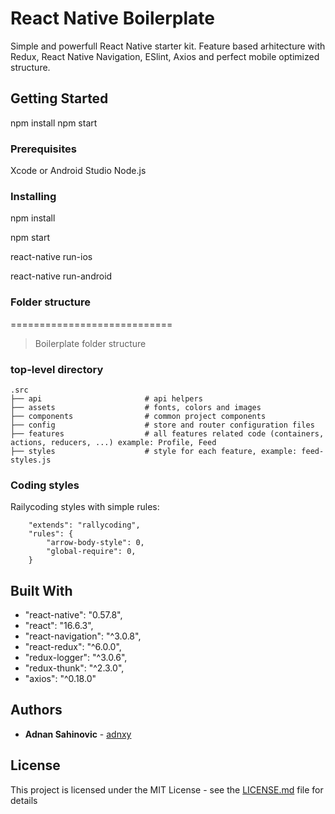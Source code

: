 # React Native Boilerplate

Simple and powerfull React Native starter kit.
Feature based arhitecture with Redux, React Native Navigation, ESlint, Axios and perfect mobile optimized structure.

## Getting Started

npm install
npm start

### Prerequisites

Xcode or Android Studio
Node.js

### Installing

npm install

npm start

react-native run-ios

react-native run-android

### Folder structure
============================

> Boilerplate folder structure

### top-level directory 

    .src
    ├── api                       # api helpers
    ├── assets                    # fonts, colors and images
    ├── components                # common project components
    ├── config                    # store and router configuration files
    ├── features                  # all features related code (containers, actions, reducers, ...) example: Profile, Feed
    ├── styles                    # style for each feature, example: feed-styles.js
  

### Coding styles

Railycoding styles with simple rules: 

```
    "extends": "rallycoding",
    "rules": {
		"arrow-body-style": 0,
		"global-require": 0,
    }
```

## Built With

* "react-native": "0.57.8",
* "react": "16.6.3",
* "react-navigation": "^3.0.8",
* "react-redux": "^6.0.0",
* "redux-logger": "^3.0.6",
* "redux-thunk": "^2.3.0",
* "axios": "^0.18.0"

## Authors

* **Adnan Sahinovic** - [adnxy](https://github.com/adnxy)


## License

This project is licensed under the MIT License - see the [LICENSE.md](LICENSE.md) file for details
